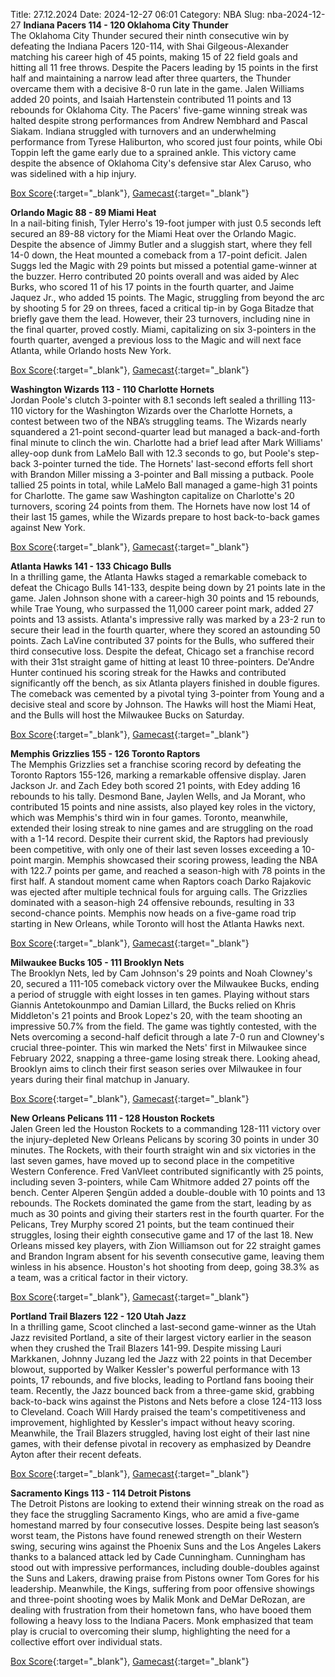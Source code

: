 Title: 27.12.2024
Date: 2024-12-27 06:01
Category: NBA 
Slug: nba-2024-12-27 
**Indiana Pacers 114 - 120 Oklahoma City Thunder**  
The Oklahoma City Thunder secured their ninth consecutive win by defeating the Indiana Pacers 120-114, with Shai Gilgeous-Alexander matching his career high of 45 points, making 15 of 22 field goals and hitting all 11 free throws. Despite the Pacers leading by 15 points in the first half and maintaining a narrow lead after three quarters, the Thunder overcame them with a decisive 8-0 run late in the game. Jalen Williams added 20 points, and Isaiah Hartenstein contributed 11 points and 13 rebounds for Oklahoma City. The Pacers' five-game winning streak was halted despite strong performances from Andrew Nembhard and Pascal Siakam. Indiana struggled with turnovers and an underwhelming performance from Tyrese Haliburton, who scored just four points, while Obi Toppin left the game early due to a sprained ankle. This victory came despite the absence of Oklahoma City's defensive star Alex Caruso, who was sidelined with a hip injury. 

[Box Score](/game/okc-vs-ind-0022400410/box-score){:target="_blank"}, [Gamecast](/game/okc-vs-ind-0022400410){:target="_blank"}<br>

**Orlando Magic 88 - 89 Miami Heat**  
In a nail-biting finish, Tyler Herro's 19-foot jumper with just 0.5 seconds left secured an 89-88 victory for the Miami Heat over the Orlando Magic. Despite the absence of Jimmy Butler and a sluggish start, where they fell 14-0 down, the Heat mounted a comeback from a 17-point deficit. Jalen Suggs led the Magic with 29 points but missed a potential game-winner at the buzzer. Herro contributed 20 points overall and was aided by Alec Burks, who scored 11 of his 17 points in the fourth quarter, and Jaime Jaquez Jr., who added 15 points. The Magic, struggling from beyond the arc by shooting 5 for 29 on threes, faced a critical tip-in by Goga Bitadze that briefly gave them the lead. However, their 23 turnovers, including nine in the final quarter, proved costly. Miami, capitalizing on six 3-pointers in the fourth quarter, avenged a previous loss to the Magic and will next face Atlanta, while Orlando hosts New York. 

[Box Score](/game/mia-vs-orl-0022400411/box-score){:target="_blank"}, [Gamecast](/game/mia-vs-orl-0022400411){:target="_blank"}<br>

**Washington Wizards 113 - 110 Charlotte Hornets**  
Jordan Poole's clutch 3-pointer with 8.1 seconds left sealed a thrilling 113-110 victory for the Washington Wizards over the Charlotte Hornets, a contest between two of the NBA’s struggling teams. The Wizards nearly squandered a 21-point second-quarter lead but managed a back-and-forth final minute to clinch the win. Charlotte had a brief lead after Mark Williams' alley-oop dunk from LaMelo Ball with 12.3 seconds to go, but Poole's step-back 3-pointer turned the tide. The Hornets' last-second efforts fell short with Brandon Miller missing a 3-pointer and Ball missing a putback. Poole tallied 25 points in total, while LaMelo Ball managed a game-high 31 points for Charlotte. The game saw Washington capitalize on Charlotte's 20 turnovers, scoring 24 points from them. The Hornets have now lost 14 of their last 15 games, while the Wizards prepare to host back-to-back games against New York. 

[Box Score](/game/cha-vs-was-0022400412/box-score){:target="_blank"}, [Gamecast](/game/cha-vs-was-0022400412){:target="_blank"}<br>

**Atlanta Hawks 141 - 133 Chicago Bulls**  
In a thrilling game, the Atlanta Hawks staged a remarkable comeback to defeat the Chicago Bulls 141-133, despite being down by 21 points late in the game. Jalen Johnson shone with a career-high 30 points and 15 rebounds, while Trae Young, who surpassed the 11,000 career point mark, added 27 points and 13 assists. Atlanta's impressive rally was marked by a 23-2 run to secure their lead in the fourth quarter, where they scored an astounding 50 points. Zach LaVine contributed 37 points for the Bulls, who suffered their third consecutive loss. Despite the defeat, Chicago set a franchise record with their 31st straight game of hitting at least 10 three-pointers. De'Andre Hunter continued his scoring streak for the Hawks and contributed significantly off the bench, as six Atlanta players finished in double figures. The comeback was cemented by a pivotal tying 3-pointer from Young and a decisive steal and score by Johnson. The Hawks will host the Miami Heat, and the Bulls will host the Milwaukee Bucks on Saturday. 

[Box Score](/game/chi-vs-atl-0022400413/box-score){:target="_blank"}, [Gamecast](/game/chi-vs-atl-0022400413){:target="_blank"}<br>

**Memphis Grizzlies 155 - 126 Toronto Raptors**  
The Memphis Grizzlies set a franchise scoring record by defeating the Toronto Raptors 155-126, marking a remarkable offensive display. Jaren Jackson Jr. and Zach Edey both scored 21 points, with Edey adding 16 rebounds to his tally. Desmond Bane, Jaylen Wells, and Ja Morant, who contributed 15 points and nine assists, also played key roles in the victory, which was Memphis's third win in four games. Toronto, meanwhile, extended their losing streak to nine games and are struggling on the road with a 1-14 record. Despite their current skid, the Raptors had previously been competitive, with only one of their last seven losses exceeding a 10-point margin. Memphis showcased their scoring prowess, leading the NBA with 122.7 points per game, and reached a season-high with 78 points in the first half. A standout moment came when Raptors coach Darko Rajakovic was ejected after multiple technical fouls for arguing calls. The Grizzlies dominated with a season-high 24 offensive rebounds, resulting in 33 second-chance points. Memphis now heads on a five-game road trip starting in New Orleans, while Toronto will host the Atlanta Hawks next. 

[Box Score](/game/tor-vs-mem-0022400414/box-score){:target="_blank"}, [Gamecast](/game/tor-vs-mem-0022400414){:target="_blank"}<br>

**Milwaukee Bucks 105 - 111 Brooklyn Nets**  
The Brooklyn Nets, led by Cam Johnson's 29 points and Noah Clowney's 20, secured a 111-105 comeback victory over the Milwaukee Bucks, ending a period of struggle with eight losses in ten games. Playing without stars Giannis Antetokounmpo and Damian Lillard, the Bucks relied on Khris Middleton's 21 points and Brook Lopez's 20, with the team shooting an impressive 50.7% from the field. The game was tightly contested, with the Nets overcoming a second-half deficit through a late 7-0 run and Clowney's crucial three-pointer. This win marked the Nets' first in Milwaukee since February 2022, snapping a three-game losing streak there. Looking ahead, Brooklyn aims to clinch their first season series over Milwaukee in four years during their final matchup in January. 

[Box Score](/game/bkn-vs-mil-0022400415/box-score){:target="_blank"}, [Gamecast](/game/bkn-vs-mil-0022400415){:target="_blank"}<br>

**New Orleans Pelicans 111 - 128 Houston Rockets**  
Jalen Green led the Houston Rockets to a commanding 128-111 victory over the injury-depleted New Orleans Pelicans by scoring 30 points in under 30 minutes. The Rockets, with their fourth straight win and six victories in the last seven games, have moved up to second place in the competitive Western Conference. Fred VanVleet contributed significantly with 25 points, including seven 3-pointers, while Cam Whitmore added 27 points off the bench. Center Alperen Şengün added a double-double with 10 points and 13 rebounds. The Rockets dominated the game from the start, leading by as much as 30 points and giving their starters rest in the fourth quarter. For the Pelicans, Trey Murphy scored 21 points, but the team continued their struggles, losing their eighth consecutive game and 17 of the last 18. New Orleans missed key players, with Zion Williamson out for 22 straight games and Brandon Ingram absent for his seventh consecutive game, leaving them winless in his absence. Houston's hot shooting from deep, going 38.3% as a team, was a critical factor in their victory. 

[Box Score](/game/hou-vs-nop-0022400416/box-score){:target="_blank"}, [Gamecast](/game/hou-vs-nop-0022400416){:target="_blank"}<br>

**Portland Trail Blazers 122 - 120 Utah Jazz**  
In a thrilling game, Scoot clinched a last-second game-winner as the Utah Jazz revisited Portland, a site of their largest victory earlier in the season when they crushed the Trail Blazers 141-99. Despite missing Lauri Markkanen, Johnny Juzang led the Jazz with 22 points in that December blowout, supported by Walker Kessler's powerful performance with 13 points, 17 rebounds, and five blocks, leading to Portland fans booing their team. Recently, the Jazz bounced back from a three-game skid, grabbing back-to-back wins against the Pistons and Nets before a close 124-113 loss to Cleveland. Coach Will Hardy praised the team's competitiveness and improvement, highlighted by Kessler's impact without heavy scoring. Meanwhile, the Trail Blazers struggled, having lost eight of their last nine games, with their defense pivotal in recovery as emphasized by Deandre Ayton after their recent defeats. 

[Box Score](/game/uta-vs-por-0022400417/box-score){:target="_blank"}, [Gamecast](/game/uta-vs-por-0022400417){:target="_blank"}<br>

**Sacramento Kings 113 - 114 Detroit Pistons**  
The Detroit Pistons are looking to extend their winning streak on the road as they face the struggling Sacramento Kings, who are amid a five-game homestand marred by four consecutive losses. Despite being last season’s worst team, the Pistons have found renewed strength on their Western swing, securing wins against the Phoenix Suns and the Los Angeles Lakers thanks to a balanced attack led by Cade Cunningham. Cunningham has stood out with impressive performances, including double-doubles against the Suns and Lakers, drawing praise from Pistons owner Tom Gores for his leadership. Meanwhile, the Kings, suffering from poor offensive showings and three-point shooting woes by Malik Monk and DeMar DeRozan, are dealing with frustration from their hometown fans, who have booed them following a heavy loss to the Indiana Pacers. Monk emphasized that team play is crucial to overcoming their slump, highlighting the need for a collective effort over individual stats. 

[Box Score](/game/det-vs-sac-0022400418/box-score){:target="_blank"}, [Gamecast](/game/det-vs-sac-0022400418){:target="_blank"}<br>

